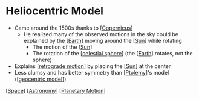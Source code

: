 # Heliocentric Model

- Came around the 1500s thanks to [[Copernicus]]
  - He realized many of the observed motions in the sky could be explained by the [[Earth]] moving around the [[Sun]] while rotating
    - The motion of the [[Sun]]
    - The rotation of the [[celestial sphere]] (the [[Earth]] rotates, not the sphere)
- Explains [[retrograde motion]] by placing the [[Sun]] at the center
- Less clumsy and has better symmetry than [[Ptolemy]]'s model ([[geocentric model]])

[[Space]] [[Astronomy]] [[Planetary Motion]]

[//begin]: # "Autogenerated link references for markdown compatibility"
[Copernicus]: copernicus "Copernicus"
[Earth]: earth "Earth 🜨"
[Sun]: sun "Sun"
[Sun]: sun "Sun"
[celestial sphere]: celestial-sphere "Celestial Sphere"
[Earth]: earth "Earth 🜨"
[retrograde motion]: retrograde-motion "Retrograde Motion"
[Sun]: sun "Sun"
[Ptolemy]: ptolemy "Ptolemy"
[geocentric model]: geocentric-model "Geocentric Model"
[Space]: space "Space"
[Astronomy]: astronomy "Astronomy"
[Planetary Motion]: planetary-motion "Planetary Motion"
[//end]: # "Autogenerated link references"